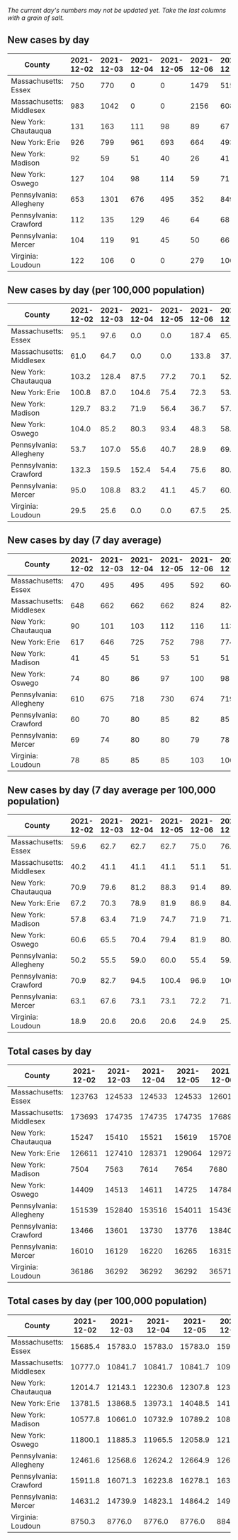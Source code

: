 _The current day's numbers may not be updated yet. Take the last columns with a grain of salt._
## New cases by day

| County | 2021-12-02 | 2021-12-03 | 2021-12-04 | 2021-12-05 | 2021-12-06 | 2021-12-07 | 2021-12-08 |
| --- | --- | --- | --- | --- | --- | --- | --- |
| Massachusetts: Essex | 750 | 770 | 0 | 0 | 1479 | 515 | 818 |
| Massachusetts: Middlesex | 983 | 1042 | 0 | 0 | 2156 | 608 | 1011 |
| New York: Chautauqua | 131 | 163 | 111 | 98 | 89 | 67 | 89 |
| New York: Erie | 926 | 799 | 961 | 693 | 664 | 493 | 638 |
| New York: Madison | 92 | 59 | 51 | 40 | 26 | 41 | 68 |
| New York: Oswego | 127 | 104 | 98 | 114 | 59 | 71 | 88 |
| Pennsylvania: Allegheny | 653 | 1301 | 676 | 495 | 352 | 849 | 767 |
| Pennsylvania: Crawford | 112 | 135 | 129 | 46 | 64 | 68 | 68 |
| Pennsylvania: Mercer | 104 | 119 | 91 | 45 | 50 | 66 | 104 |
| Virginia: Loudoun | 122 | 106 | 0 | 0 | 279 | 106 | 139 |

## New cases by day (per 100,000 population)

| County | 2021-12-02 | 2021-12-03 | 2021-12-04 | 2021-12-05 | 2021-12-06 | 2021-12-07 | 2021-12-08 |
| --- | --- | --- | --- | --- | --- | --- | --- |
| Massachusetts: Essex | 95.1 | 97.6 | 0.0 | 0.0 | 187.4 | 65.3 | 103.7 |
| Massachusetts: Middlesex | 61.0 | 64.7 | 0.0 | 0.0 | 133.8 | 37.7 | 62.7 |
| New York: Chautauqua | 103.2 | 128.4 | 87.5 | 77.2 | 70.1 | 52.8 | 70.1 |
| New York: Erie | 100.8 | 87.0 | 104.6 | 75.4 | 72.3 | 53.7 | 69.4 |
| New York: Madison | 129.7 | 83.2 | 71.9 | 56.4 | 36.7 | 57.8 | 95.9 |
| New York: Oswego | 104.0 | 85.2 | 80.3 | 93.4 | 48.3 | 58.1 | 72.1 |
| Pennsylvania: Allegheny | 53.7 | 107.0 | 55.6 | 40.7 | 28.9 | 69.8 | 63.1 |
| Pennsylvania: Crawford | 132.3 | 159.5 | 152.4 | 54.4 | 75.6 | 80.4 | 80.4 |
| Pennsylvania: Mercer | 95.0 | 108.8 | 83.2 | 41.1 | 45.7 | 60.3 | 95.0 |
| Virginia: Loudoun | 29.5 | 25.6 | 0.0 | 0.0 | 67.5 | 25.6 | 33.6 |

## New cases by day (7 day average)

| County | 2021-12-02 | 2021-12-03 | 2021-12-04 | 2021-12-05 | 2021-12-06 | 2021-12-07 | 2021-12-08 |
| --- | --- | --- | --- | --- | --- | --- | --- |
| Massachusetts: Essex | 470 | 495 | 495 | 495 | 592 | 604 | 619 |
| Massachusetts: Middlesex | 648 | 662 | 662 | 662 | 824 | 824 | 829 |
| New York: Chautauqua | 90 | 101 | 103 | 112 | 116 | 113 | 107 |
| New York: Erie | 617 | 646 | 725 | 752 | 798 | 774 | 739 |
| New York: Madison | 41 | 45 | 51 | 53 | 51 | 51 | 54 |
| New York: Oswego | 74 | 80 | 86 | 97 | 100 | 98 | 94 |
| Pennsylvania: Allegheny | 610 | 675 | 718 | 730 | 674 | 719 | 728 |
| Pennsylvania: Crawford | 60 | 70 | 80 | 85 | 82 | 85 | 89 |
| Pennsylvania: Mercer | 69 | 74 | 80 | 80 | 79 | 78 | 83 |
| Virginia: Loudoun | 78 | 85 | 85 | 85 | 103 | 106 | 107 |

## New cases by day (7 day average per 100,000 population)

| County | 2021-12-02 | 2021-12-03 | 2021-12-04 | 2021-12-05 | 2021-12-06 | 2021-12-07 | 2021-12-08 |
| --- | --- | --- | --- | --- | --- | --- | --- |
| Massachusetts: Essex | 59.6 | 62.7 | 62.7 | 62.7 | 75.0 | 76.5 | 78.5 |
| Massachusetts: Middlesex | 40.2 | 41.1 | 41.1 | 41.1 | 51.1 | 51.1 | 51.4 |
| New York: Chautauqua | 70.9 | 79.6 | 81.2 | 88.3 | 91.4 | 89.0 | 84.3 |
| New York: Erie | 67.2 | 70.3 | 78.9 | 81.9 | 86.9 | 84.2 | 80.4 |
| New York: Madison | 57.8 | 63.4 | 71.9 | 74.7 | 71.9 | 71.9 | 76.1 |
| New York: Oswego | 60.6 | 65.5 | 70.4 | 79.4 | 81.9 | 80.3 | 77.0 |
| Pennsylvania: Allegheny | 50.2 | 55.5 | 59.0 | 60.0 | 55.4 | 59.1 | 59.9 |
| Pennsylvania: Crawford | 70.9 | 82.7 | 94.5 | 100.4 | 96.9 | 100.4 | 105.2 |
| Pennsylvania: Mercer | 63.1 | 67.6 | 73.1 | 73.1 | 72.2 | 71.3 | 75.9 |
| Virginia: Loudoun | 18.9 | 20.6 | 20.6 | 20.6 | 24.9 | 25.6 | 25.9 |

## Total cases by day

| County | 2021-12-02 | 2021-12-03 | 2021-12-04 | 2021-12-05 | 2021-12-06 | 2021-12-07 | 2021-12-08 |
| --- | --- | --- | --- | --- | --- | --- | --- |
| Massachusetts: Essex | 123763 | 124533 | 124533 | 124533 | 126012 | 126527 | 127345 |
| Massachusetts: Middlesex | 173693 | 174735 | 174735 | 174735 | 176891 | 177499 | 178510 |
| New York: Chautauqua | 15247 | 15410 | 15521 | 15619 | 15708 | 15775 | 15864 |
| New York: Erie | 126611 | 127410 | 128371 | 129064 | 129728 | 130221 | 130859 |
| New York: Madison | 7504 | 7563 | 7614 | 7654 | 7680 | 7721 | 7789 |
| New York: Oswego | 14409 | 14513 | 14611 | 14725 | 14784 | 14855 | 14943 |
| Pennsylvania: Allegheny | 151539 | 152840 | 153516 | 154011 | 154363 | 155212 | 155979 |
| Pennsylvania: Crawford | 13466 | 13601 | 13730 | 13776 | 13840 | 13908 | 13976 |
| Pennsylvania: Mercer | 16010 | 16129 | 16220 | 16265 | 16315 | 16381 | 16485 |
| Virginia: Loudoun | 36186 | 36292 | 36292 | 36292 | 36571 | 36677 | 36816 |

## Total cases by day (per 100,000 population)

| County | 2021-12-02 | 2021-12-03 | 2021-12-04 | 2021-12-05 | 2021-12-06 | 2021-12-07 | 2021-12-08 |
| --- | --- | --- | --- | --- | --- | --- | --- |
| Massachusetts: Essex | 15685.4 | 15783.0 | 15783.0 | 15783.0 | 15970.4 | 16035.7 | 16139.4 |
| Massachusetts: Middlesex | 10777.0 | 10841.7 | 10841.7 | 10841.7 | 10975.4 | 11013.2 | 11075.9 |
| New York: Chautauqua | 12014.7 | 12143.1 | 12230.6 | 12307.8 | 12378.0 | 12430.8 | 12500.9 |
| New York: Erie | 13781.5 | 13868.5 | 13973.1 | 14048.5 | 14120.8 | 14174.5 | 14243.9 |
| New York: Madison | 10577.8 | 10661.0 | 10732.9 | 10789.2 | 10825.9 | 10883.7 | 10979.5 |
| New York: Oswego | 11800.1 | 11885.3 | 11965.5 | 12058.9 | 12107.2 | 12165.4 | 12237.4 |
| Pennsylvania: Allegheny | 12461.6 | 12568.6 | 12624.2 | 12664.9 | 12693.9 | 12763.7 | 12826.7 |
| Pennsylvania: Crawford | 15911.8 | 16071.3 | 16223.8 | 16278.1 | 16353.7 | 16434.1 | 16514.4 |
| Pennsylvania: Mercer | 14631.2 | 14739.9 | 14823.1 | 14864.2 | 14909.9 | 14970.2 | 15065.3 |
| Virginia: Loudoun | 8750.3 | 8776.0 | 8776.0 | 8776.0 | 8843.4 | 8869.1 | 8902.7 |
